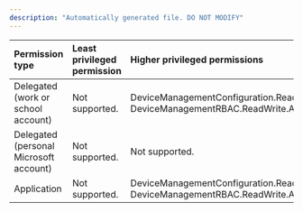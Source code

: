 ```yaml
---
description: "Automatically generated file. DO NOT MODIFY"
---
```


|Permission type|Least privileged permission|Higher privileged permissions|
|:---|:---|:---|
|Delegated (work or school account)|Not supported.|DeviceManagementConfiguration.ReadWrite.All, DeviceManagementRBAC.ReadWrite.All|
|Delegated (personal Microsoft account)|Not supported.|Not supported.|
|Application|Not supported.|DeviceManagementConfiguration.ReadWrite.All, DeviceManagementRBAC.ReadWrite.All|

